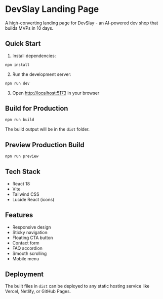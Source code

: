 # DevSlay Landing Page

A high-converting landing page for DevSlay - an AI-powered dev shop that builds MVPs in 10 days.

## Quick Start

1. Install dependencies:
```bash
npm install
```

2. Run the development server:
```bash
npm run dev
```

3. Open [http://localhost:5173](http://localhost:5173) in your browser

## Build for Production

```bash
npm run build
```

The build output will be in the `dist` folder.

## Preview Production Build

```bash
npm run preview
```

## Tech Stack

- React 18
- Vite
- Tailwind CSS
- Lucide React (icons)

## Features

- Responsive design
- Sticky navigation
- Floating CTA button
- Contact form
- FAQ accordion
- Smooth scrolling
- Mobile menu

## Deployment

The built files in `dist` can be deployed to any static hosting service like Vercel, Netlify, or GitHub Pages.